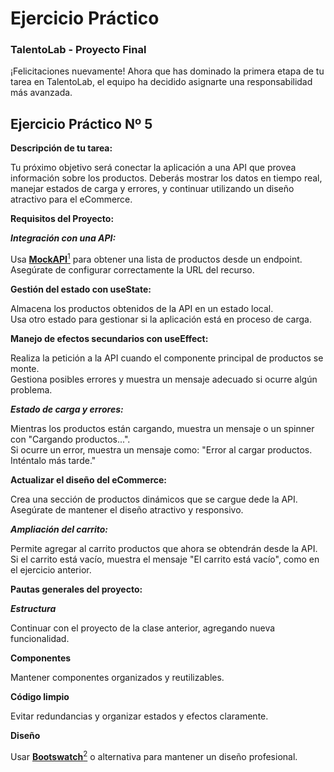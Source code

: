 # Ejercicio Práctico

### TalentoLab - Proyecto Final

¡Felicitaciones nuevamente!  Ahora que has dominado la primera etapa de tu tarea en TalentoLab, el equipo ha decidido asignarte una responsabilidad más avanzada.

## Ejercicio Práctico Nº 5

**Descripción de tu tarea:**

Tu próximo objetivo será conectar la aplicación a una API que provea información sobre los productos. Deberás mostrar los datos en tiempo real, manejar estados de carga y errores, y continuar utilizando un diseño atractivo para el eCommerce.

**Requisitos del Proyecto:**

***Integración con una API:***

Usa [**MockAPI**<sup>1</sup>](https://mockapi.io/) para obtener una lista de productos desde un endpoint.  
Asegúrate de configurar correctamente la URL del recurso.  

**Gestión del estado con useState:**

Almacena los productos obtenidos de la API en un estado local.  
Usa otro estado para gestionar si la aplicación está en proceso de carga.  

**Manejo de efectos secundarios con useEffect:**

Realiza la petición a la API cuando el componente principal de productos se monte.  
Gestiona posibles errores y muestra un mensaje adecuado si ocurre algún problema.  


***Estado de carga y errores:***

Mientras los productos están cargando, muestra un mensaje o un spinner con "Cargando productos...".  
Si ocurre un error, muestra un mensaje como: "Error al cargar productos. Inténtalo más tarde."  

**Actualizar el diseño del eCommerce:**

Crea una sección de productos dinámicos que se cargue dede la API.  
Asegúrate de mantener el diseño atractivo y responsivo.  

***Ampliación del carrito:***

Permite agregar al carrito productos que ahora se obtendrán desde la API.  
Si el carrito está vacío, muestra el mensaje "El carrito está vacío", como en el ejercicio anterior.   

**Pautas generales del proyecto:**

***Estructura***

Continuar con el proyecto de la clase anterior, agregando nueva funcionalidad.  

**Componentes**

Mantener componentes organizados y reutilizables.

**Código limpio**

Evitar redundancias y organizar estados y efectos claramente.

**Diseño**

Usar [**Bootswatch**<sup>2</sup>](https://bootswatch.com/) o alternativa para mantener un diseño profesional.



